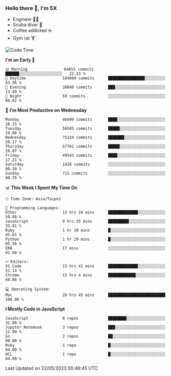 ### Hello there 👋, I'm 5X

* Engineer 👨‍💻
* Scuba diver 🤿
* Coffee addicted ☕️
* Gym rat 🏋️

<!--START_SECTION:waka-->
![Code Time](http://img.shields.io/badge/Code%20Time-177%20hrs%2058%20mins-blue)

**I'm an Early 🐤** 

```text
🌞 Morning                64853 commits       ██████░░░░░░░░░░░░░░░░░░░   22.53 % 
🌆 Daytime                184099 commits      ████████████████░░░░░░░░░   63.96 % 
🌃 Evening                38840 commits       ███░░░░░░░░░░░░░░░░░░░░░░   13.49 % 
🌙 Night                  59 commits          ░░░░░░░░░░░░░░░░░░░░░░░░░   00.02 % 
```
📅 **I'm Most Productive on Wednesday** 

```text
Monday                   46499 commits       ████░░░░░░░░░░░░░░░░░░░░░   16.15 % 
Tuesday                  56585 commits       █████░░░░░░░░░░░░░░░░░░░░   19.66 % 
Wednesday                75324 commits       ███████░░░░░░░░░░░░░░░░░░   26.17 % 
Thursday                 57761 commits       █████░░░░░░░░░░░░░░░░░░░░   20.07 % 
Friday                   49543 commits       ████░░░░░░░░░░░░░░░░░░░░░   17.21 % 
Saturday                 1428 commits        ░░░░░░░░░░░░░░░░░░░░░░░░░   00.50 % 
Sunday                   711 commits         ░░░░░░░░░░░░░░░░░░░░░░░░░   00.25 % 
```


📊 **This Week I Spent My Time On** 

```text
🕑︎ Time Zone: Asia/Taipei

💬 Programming Languages: 
Other                    13 hrs 24 mins      █████████████░░░░░░░░░░░░   50.08 % 
JavaScript               9 hrs 35 mins       █████████░░░░░░░░░░░░░░░░   35.81 % 
Ruby                     1 hr 30 mins        █░░░░░░░░░░░░░░░░░░░░░░░░   05.61 % 
Python                   1 hr 29 mins        █░░░░░░░░░░░░░░░░░░░░░░░░   05.56 % 
ERB                      17 mins             ░░░░░░░░░░░░░░░░░░░░░░░░░   01.08 % 

🔥 Editors: 
VS Code                  13 hrs 41 mins      █████████████░░░░░░░░░░░░   51.14 % 
Chrome                   13 hrs 4 mins       ████████████░░░░░░░░░░░░░   48.86 % 

💻 Operating System: 
Mac                      26 hrs 45 mins      █████████████████████████   100.00 % 
```

**I Mostly Code in JavaScript** 

```text
JavaScript               8 repos             ████████░░░░░░░░░░░░░░░░░   32.00 % 
Jupyter Notebook         3 repos             ███░░░░░░░░░░░░░░░░░░░░░░   12.00 % 
Go                       2 repos             ██░░░░░░░░░░░░░░░░░░░░░░░   08.00 % 
Ruby                     1 repo              █░░░░░░░░░░░░░░░░░░░░░░░░   04.00 % 
HCL                      1 repo              █░░░░░░░░░░░░░░░░░░░░░░░░   04.00 % 
```




 Last Updated on 22/05/2023 00:46:45 UTC
<!--END_SECTION:waka-->
